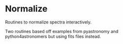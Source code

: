 # Normalize

Routines to normalize spectra interactively.

Two routines based off examples from pyastronomy and python4astronomers but using fits files instead.
